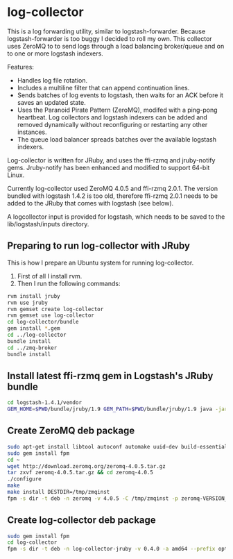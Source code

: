log-collector
=============

This is a log forwarding utility, similar to logstash-forwarder. Because
logstash-forwarder is too buggy I decided to roll my own. This collector uses
ZeroMQ to to send logs through a load balancing broker/queue and on to one or
more logstash indexers.

Features:

* Handles log file rotation.
* Includes a multiline filter that can append continuation lines.
* Sends batches of log events to logstash, then waits for an ACK before it
  saves an updated state.
* Uses the Paranoid Pirate Pattern (ZeroMQ), modifed with a ping-pong heartbeat.
  Log collectors and logstash indexers can be added and removed dynamically
  without reconfiguring or restarting any other instances.
* The queue load balancer spreads batches over the available logstash indexers.

Log-collector is written for JRuby, and uses the ffi-rzmq and jruby-notify
gems. Jruby-notify has been enhanced and modified to support 64-bit Linux.

Currently log-collector used ZeroMQ 4.0.5 and ffi-rzmq 2.0.1. The version
bundled with logstash 1.4.2 is too old, therefore ffi-rzmq 2.0.1 needs to be
added to the JRuby that comes with logstash (see below).

A logcollector input is provided for logstash, which needs to be saved to the
lib/logstash/inputs directory.

Preparing to run log-collector with JRuby
-----------------------------------------

This is how I prepare an Ubuntu system for running log-collector.

1. First of all I install rvm.
2. Then I run the following commands:
```bash
rvm install jruby
rvm use jruby
rvm gemset create log-collector
rvm gemset use log-collector
cd log-collector/bundle
gem install *.gem
cd ../log-collector
bundle install
cd ../zmq-broker
bundle install
```

Install latest ffi-rzmq gem in Logstash's JRuby bundle
------------------------------------------------------

```bash
cd logstash-1.4.1/vendor
GEM_HOME=$PWD/bundle/jruby/1.9 GEM_PATH=$PWD/bundle/jruby/1.9 java -jar jar/jruby-complete-1.7.11.jar -S gem install -v 2.0.1 ffi-rzmq
```

Create ZeroMQ deb package
-------------------------

```bash
sudo apt-get install libtool autoconf automake uuid-dev build-essential
sudo gem install fpm
cd ~
wget http://download.zeromq.org/zeromq-4.0.5.tar.gz
tar zxvf zeromq-4.0.5.tar.gz && cd zeromq-4.0.5
./configure
make
make install DESTDIR=/tmp/zmqinst
fpm -s dir -t deb -n zeromq -v 4.0.5 -C /tmp/zmqinst -p zeromq-VERSION_ARCH.deb usr/local
```

Create log-collector deb package
--------------------------------

```bash
sudo gem install fpm
cd log-collector
fpm -s dir -t deb -n log-collector-jruby -v 0.4.0 -a amd64 --prefix opt/log-collector/ -p log-collector-jruby-VERSION_ARCH.deb README.md bin log-collector bundle zmq-broker logstash-inputs
```
